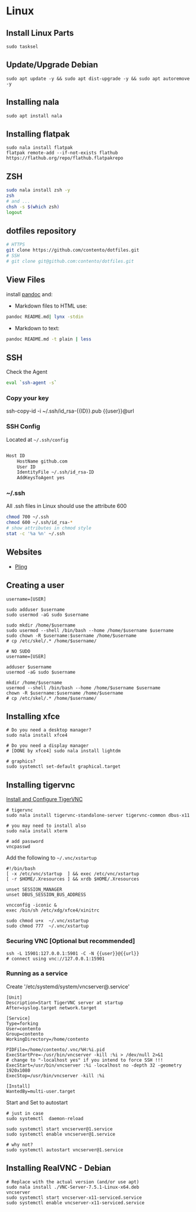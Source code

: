 # Linux

## Install Linux Parts

```shell
sudo tasksel
```

## Update/Upgrade Debian

```shell
sudo apt update -y && sudo apt dist-upgrade -y && sudo apt autoremove -y
```

## Installing nala

```shell
sudo apt install nala
```

## Installing flatpak

```shell
sudo nala install flatpak
flatpak remote-add --if-not-exists flathub https://flathub.org/repo/flathub.flatpakrepo
```

## ZSH

```bash
sudo nala install zsh -y
zsh
# and ...
chsh -s $(which zsh)
logout
```

## dotfiles repository

```bash
# HTTPS
git clone https://github.com/contento/dotfiles.git
# SSH
# git clone git@github.com:contento/dotfiles.git
```

## View Files

install [pandoc](https://pandoc.org/) and:

* Markdown files to HTML use:

```bash
pandoc README.md| lynx -stdin
```

* Markdown to text:

```bash
pandoc README.md -t plain | less
```

## SSH

Check the Agent

```bash
eval `ssh-agent -s`
```

### Copy your key

 ssh-copy-id -i ~/.ssh/id_rsa-{{ID}}.pub {{user}}@url

### SSH Config

Located at `~/.ssh/config`

```bash

Host ID
    HostName github.com
    User ID
    IdentityFile ~/.ssh/id_rsa-ID
    AddKeysToAgent yes
```

### ~/.ssh

All .ssh files in Linux should use the attribute 600

```bash
chmod 700 ~/.ssh
chmod 600 ~/.ssh/id_rsa-*
# show attributes in chmod style
stat -c '%a %n' ~/.ssh
```

## Websites

* [Pling](https://www.pling.com/)

## Creating a user

```shell
username=[USER]

sudo adduser $username
sudo usermod -aG sudo $username

sudo mkdir /home/$username
sudo usermod --shell /bin/bash --home /home/$username $username
sudo chown -R $username:$username /home/$username
# cp /etc/skel/.* /home/$username/

# NO SUDO
username=[USER]

adduser $username
usermod -aG sudo $username

mkdir /home/$username
usermod --shell /bin/bash --home /home/$username $username
chown -R $username:$username /home/$username
# cp /etc/skel/.* /home/$username/
```
## Installing xfce

```shell
# Do you need a desktop manager?
sudo nala install xfce4

# Do you need a display manager
# [DONE by xfce4] sudo nala install lightdm

# graphics?
sudo systemctl set-default graphical.target
```

## Installing tigervnc

[Install and Configure TigerVNC](https://computingforgeeks.com/install-and-configure-tigervnc-vnc-server-on-debian/)

```shell
# tigervnc
sudo nala install tigervnc-standalone-server tigervnc-common dbus-x11

# you may need to install also
sudo nala install xterm

# add password
vncpasswd
```

Add the following to `~/.vnc/xstartup`

```shell
#!/bin/bash
[ -x /etc/vnc/startup  ] && exec /etc/vnc/xstartup
[ -r $HOME/.Xresources ] && xrdb $HOME/.Xresources

unset SESSION_MANAGER
unset DBUS_SESSION_BUS_ADDRESS

vncconfig -iconic &
exec /bin/sh /etc/xdg/xfce4/xinitrc
```

```shell
sudo chmod u+x  ~/.vnc/xstartup 
sudo chmod 777  ~/.vnc/xstartup
```

### Securing VNC [Optional but recommended]

```shell
ssh -L 15901:127.0.0.1:5901 -C -N {{user}}@{{url}}
# connect using vnc://127.0.0.1:15901
```

### Running as a service

Create '/etc/systemd/system/vncserver@.service'

```shell
[Unit]
Description=Start TigerVNC server at startup
After=syslog.target network.target

[Service]
Type=forking
User=contento
Group=contento
WorkingDirectory=/home/contento

PIDFile=/home/contento/.vnc/%H:%i.pid
ExecStartPre=-/usr/bin/vncserver -kill :%i > /dev/null 2>&1
# change to "-localhost yes" if you intend to force SSH !!!
ExecStart=/usr/bin/vncserver :%i -localhost no -depth 32 -geometry 1920x1080
ExecStop=/usr/bin/vncserver -kill :%i

[Install]
WantedBy=multi-user.target
```

Start and Set to autostart

```shell
# just in case
sudo systemctl  daemon-reload

sudo systemctl start vncserver@1.service 
sudo systemctl enable vncserver@1.service

# why not?
sudo systemctl autostart vncserver@1.service 
```

## Installing RealVNC - Debian

```shell
# Replace with the actual version (and/or use apt)
sudo nala install ./VNC-Server-7.5.1-Linux-x64.deb
vncserver
sudo systemctl start vncserver-x11-serviced.service
sudo systemctl enable vncserver-x11-serviced.service

```
